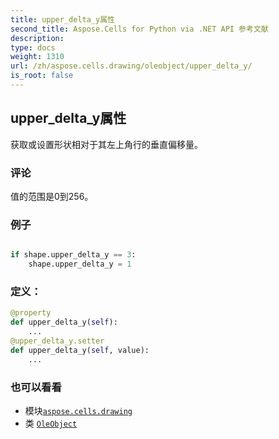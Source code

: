 ```yaml
---
title: upper_delta_y属性
second_title: Aspose.Cells for Python via .NET API 参考文献
description:
type: docs
weight: 1310
url: /zh/aspose.cells.drawing/oleobject/upper_delta_y/
is_root: false
---
```

## upper_delta_y属性

获取或设置形状相对于其左上角行的垂直偏移量。

### 评论

值的范围是0到256。

### 例子

```python

if shape.upper_delta_y == 3:
    shape.upper_delta_y = 1

```
### 定义：
```python
@property
def upper_delta_y(self):
    ...
@upper_delta_y.setter
def upper_delta_y(self, value):
    ...
```

### 也可以看看
* 模块[`aspose.cells.drawing`](../../)
* 类 [`OleObject`](/cells/python-net/zh/aspose.cells.drawing/oleobject)
